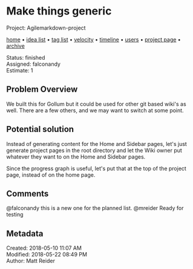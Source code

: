 # Make things generic

Project: Agilemarkdown-project

[home](../index.md) • [idea list](../ideas.md) • [tag list](../tags.md) • [velocity](../velocity.md) • [timeline](../timeline.md) • [users](../users.md) • [project page](../agilemarkdown-project.md) • [archive](archive.md)

Status: finished  
Assigned: falconandy  
Estimate: 1  

## Problem Overview

We built this for Gollum but it could be used for other git based wiki's as well. There are a few others, and we may want to switch at some point.

## Potential solution

Instead of generating content for the Home and Sidebar pages, let's just generate project pages in the root directory and let the Wiki owner put whatever they want to on the Home and Sidebar pages.

Since the progress graph is useful, let's put that at the top of the project page, instead of on the home page.

## Comments

  @falconandy this is a new one for the planned list.
  @mreider Ready for testing
## Metadata

Created: 2018-05-10 11:07 AM  
Modified: 2018-05-22 08:49 PM  
Author: Matt Reider  
